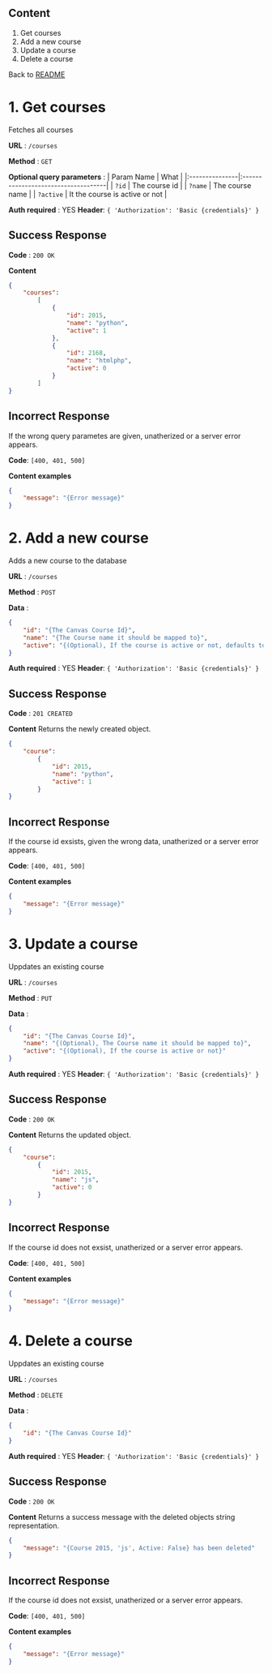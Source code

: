 ## Content
1. Get courses
2. Add a new course
3. Update a course
4. Delete a course

Back to [README](../README.md)




# 1. Get courses
Fetches all courses

**URL** : `/courses`

**Method** : `GET`

**Optional query parameters** :
| Param Name     | What                                |
|:---------------|:------------------------------------|
| `?id`          | The course id                       |
| `?name`        | The course name                     |
| `?active`      | It the course is active or not      |


**Auth required** : YES
**Header**: `{ 'Authorization': 'Basic {credentials}' }`

## Success Response

**Code** : `200 OK`

**Content**

```json
{
    "courses":
        [
            {
                "id": 2015,
                "name": "python",
                "active": 1
            },
            {
                "id": 2168,
                "name": "htmlphp",
                "active": 0
            }
        ]
}
```

## Incorrect Response
If the wrong query parametes are given, unatherized or a server error appears.

**Code**: `[400, 401, 500]`

**Content examples**

```json
{
    "message": "{Error message}"
}
```


# 2. Add a new course
Adds a new course to the database

**URL** : `/courses`

**Method** : `POST`

**Data** :
```json
{
    "id": "{The Canvas Course Id}",
    "name": "{The Course name it should be mapped to}",
    "active": "{(Optional), If the course is active or not, defaults to `1` (True), `0` if False}"
}
```


**Auth required** : YES
**Header**: `{ 'Authorization': 'Basic {credentials}' }`

## Success Response

**Code** : `201 CREATED`

**Content**
Returns the newly created object.

```json
{
    "course":
        {
            "id": 2015,
            "name": "python",
            "active": 1
        }
}
```

## Incorrect Response
If the course id exsists, given the wrong data, unatherized or a server error appears.

**Code**: `[400, 401, 500]`

**Content examples**

```json
{
    "message": "{Error message}"
}
```





# 3. Update a course
Uppdates an existing course

**URL** : `/courses`

**Method** : `PUT`

**Data** :
```json
{
    "id": "{The Canvas Course Id}",
    "name": "{(Optional), The Course name it should be mapped to}",
    "active": "{(Optional), If the course is active or not}"
}
```


**Auth required** : YES
**Header**: `{ 'Authorization': 'Basic {credentials}' }`

## Success Response

**Code** : `200 OK`

**Content**
Returns the updated object.

```json
{
    "course":
        {
            "id": 2015,
            "name": "js",
            "active": 0
        }
}
```

## Incorrect Response
If the course id does not exsist, unatherized or a server error appears.

**Code**: `[400, 401, 500]`

**Content examples**

```json
{
    "message": "{Error message}"
}
```



# 4. Delete a course
Uppdates an existing course

**URL** : `/courses`

**Method** : `DELETE`

**Data** :
```json
{
    "id": "{The Canvas Course Id}"
}
```


**Auth required** : YES
**Header**: `{ 'Authorization': 'Basic {credentials}' }`

## Success Response

**Code** : `200 OK`

**Content**
Returns a success message with the deleted objects string representation.

```json
{
    "message": "{Course 2015, 'js', Active: False} has been deleted"
}
```

## Incorrect Response
If the course id does not exsist, unatherized or a server error appears.

**Code**: `[400, 401, 500]`

**Content examples**

```json
{
    "message": "{Error message}"
}
```